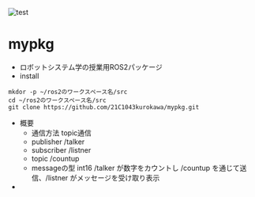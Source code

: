 ![test](https://github.com/21C1043kurokawa/robosys2022/actions/workflows/test.yml/badge.svg)
# mypkg
* ロボットシステム学の授業用ROS2パッケージ
* install
```
mkdor -p ~/ros2のワークスペース名/src
cd ~/ros2のワークスペース名/src
git clone https://github.com/21C1043kurokawa/mypkg.git
```
* 概要 
     * 通信方法 topic通信
     * publisher /talker
     * subscriber /listner
     * topic /countup
  * messageの型 int16
/talker が数字をカウントし /countup を通じて送信、/listner がメッセージを受け取り表示
* 


